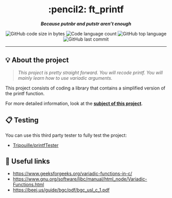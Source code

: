 <h1 align="center">
	:pencil2: ft_printf
</h1>

<p align="center">
<b><i>Because putnbr and putstr aren’t enough</i></b><br>
</p>

<p align="center">
	<img alt="GitHub code size in bytes" src="https://img.shields.io/github/languages/code-size/Bettercallous/ft_printf?color=red" />
	<img alt="Code language count" src="https://img.shields.io/github/languages/count/Bettercallous/ft_printf?color=yellow" />
	<img alt="GitHub top language" src="https://img.shields.io/github/languages/top/Bettercallous/ft_printf?color=blue" />
	<img alt="GitHub last commit" src="https://img.shields.io/github/last-commit/Bettercallous/ft_printf?color=green" />
</p>

---

## 💡 About the project

> _This project is pretty straight forward. You will recode printf. You will mainly learn how to use variadic arguments._
 
 This project consists of coding a library that contains a simplified version of the printf function.

For more detailed information, look at the [**subject of this project**](https://github.com/Bettercallous/ft_printf/blob/master/en.subject.pdf).

## 📋 Testing

You can use this third party tester to fully test the project:

* [Tripouille/printfTester](https://github.com/Tripouille/printfTester)

## :link: Useful links

* https://www.geeksforgeeks.org/variadic-functions-in-c/
* https://www.gnu.org/software/libc/manual/html_node/Variadic-Functions.html
* https://beej.us/guide/bgc/pdf/bgc_usl_c_1.pdf

